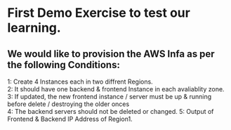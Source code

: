 # First Demo Exercise to test our learning.

## We would like to provision the AWS Infa as per the following Conditions:

 1: Create 4 Instances each in two diffrent Regions.  
 2: It should have one backend & frontend Instance in each avaliablity zone. 
 3: If updated, the new frontend instance / server must be up & running before delete / destroying the older onces <br/>
 4: The backend servers should not be deleted or changed. 
 5: Output of Frontend & Backend IP Address of Region1. 

